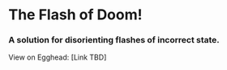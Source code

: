 # The Flash of Doom!

### A solution for disorienting flashes of incorrect state.

View on Egghead: [Link TBD]
